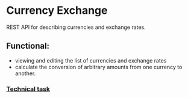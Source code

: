 # Currency Exchange
REST API for describing currencies and exchange rates.
## Functional:
- viewing and editing the list of currencies and exchange rates
- calculate the conversion of arbitrary amounts from one currency to another.

### [Technical task](https://github.com/zhukovsd/java-backend-learning-course/blob/main/Projects/CurrencyExchange/index.md)
